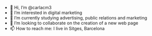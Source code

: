 - 👋 Hi, I’m @carlacm3
- 👀 I’m interested in digital marketing
- 🌱 I’m currently studying advertising, public relations and marketing
- 💞️ I’m looking to collaborate on the creation of a new web page
- 📫 How to reach me: I live in Sitges, Barcelona

<!---
carlacm3/carlacm3 is a ✨ special ✨ repository because its `README.md` (this file) appears on your GitHub profile.
You can click the Preview link to take a look at your changes.
--->
